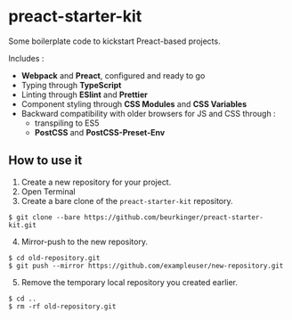 
# preact-starter-kit
Some boilerplate code to kickstart Preact-based projects.

Includes :
- **Webpack** and **Preact**, configured and ready to go
- Typing through **TypeScript**
- Linting through **ESlint** and **Prettier**
- Component styling through **CSS Modules** and **CSS Variables** 
- Backward compatibility with older browsers for JS and CSS through : 
  - transpiling to ES5
  - **PostCSS** and **PostCSS-Preset-Env**

## How to use it
1. Create a new repository for your project.
2. Open Terminal
3. Create a bare clone of the `preact-starter-kit` repository.
```shell
$ git clone --bare https://github.com/beurkinger/preact-starter-kit.git
```
4. Mirror-push to the new repository.
```
$ cd old-repository.git
$ git push --mirror https://github.com/exampleuser/new-repository.git
```
5. Remove the temporary local repository you created earlier.
```
$ cd ..
$ rm -rf old-repository.git
```
